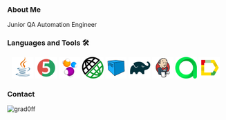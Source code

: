 
### About Me

Junior QA Automation Engineer

###   Languages and Tools :hammer_and_wrench:

<div align="center">
<a href="https://www.java.com/"><img alt="Java" height="50" src="assets/technologies/java.svg" width="50"/></a>
<a href="https://junit.org/junit5/"><img alt="JUnit 5" height="50" src="assets/technologies/junit5.svg" width="50"/></a>
<a href="https://selenide.org/"><img alt="Selenide" height="50" src="assets/technologies/selenide.svg" width="50"/></a>
<a href="https://rest-assured.io/"><img alt="Rest Assured" height="50" src="assets/technologies/rest_assured.png" width="50"/></a>
<a href="https://aerokube.com/selenoid/"><img alt="Selenoid" height="50" src="assets/technologies/selenoid.svg" width="50"/></a>
<a href="https://gradle.org/"><img alt="Gradle" height="50" src="assets/technologies/gradle.svg" width="50"/></a>
<a href="https://www.jenkins.io/"><img alt="Jenkins" height="50" src="assets/technologies/jenkins.svg" width="50"/></a>
<a href="https://qameta.io/"><img alt="Allure TestOps" height="50" src="assets/technologies/allure_testops.svg" width="50"/></a>
<a href="https://github.com/allure-framework/"><img alt="Allure" height="50" src="assets/technologies/allure.svg" width="50"/></a>
</div>

### Contact

![grad0ff](https://img.shields.io/badge/Telegram-blue?style=plastic&logo=telegram&link=https://t.me/grad0ff)
